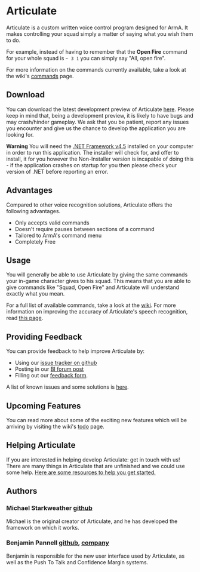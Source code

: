 # Articulate
Articulate is a custom written voice control program designed for ArmA. It makes controlling your squad simply a matter of saying what you wish them to do.

For example, instead of having to remember that the **Open Fire** command for your whole squad is `~ 3 1` you can simply say "All, open fire".

For more information on the commands currently available, take a look at the wiki's [commands](https://github.com/Mpstark/articulate/wiki/Commands) page.

## Download
You can download the latest development preview of Articulate [here](https://github.com/Mpstark/articulate/wiki/Development-Preview). Please keep in mind that, being a development preview, it is likely to have bugs and may crash/hinder gameplay. We ask that you be patient, report any issues you encounter and give us the chance to develop the application you are looking for.

**Warning** You will need the [.NET Framework v4.5](http://www.microsoft.com/en-za/download/details.aspx?id=30653) installed on your computer in order to run this application. The installer will check for, and offer to install, it for you however the Non-Installer version is incapable of doing this - if the application crashes on startup for you then please check your version of .NET before reporting an error.

## Advantages
Compared to other voice recognition solutions, Articulate offers the following advantages.

- Only accepts valid commands
- Doesn't require pauses between sections of a command
- Tailored to ArmA's command menu
- Completely Free

## Usage
You will generally be able to use Articulate by giving the same commands your in-game character gives to his squad. This means that you are able to give commands like "Squad, Open Fire" and Articulate will understand exactly what you mean.

For a full list of available commands, take a look at the [wiki](https://github.com/Mpstark/articulate/wiki/Commands).
For more information on improving the accuracy of Articulate's speech recognition, read [this page](https://github.com/Mpstark/articulate/wiki/Improving-Speech-Recognition).

## Providing Feedback
You can provide feedback to help improve Articulate by:

* Using our [issue tracker on github](https://github.com/Mpstark/articulate/issues/)
* Posting in our [BI forum post](http://forums.bistudio.com/showthread.php?166228-Articulate-Squad-Voice-Command-Utility-for-Arma-3)
* Filling out our [feedback form](https://docs.google.com/forms/d/17Mpe3nCUXEQGAWjrR75tzwZjYNH4jk6Z5DRpzZfmT7Y/viewform).

A list of known issues and some solutions is [here](https://github.com/Mpstark/Articulate/wiki/Known-Issues-and-Solutions).

## Upcoming Features
You can read more about some of the exciting new features which will be arriving by visiting the wiki's [todo](https://github.com/Mpstark/articulate/wiki/Todo) page.

## Helping Articulate
If you are interested in helping develop Articulate: get in touch with us! There are many things in Articulate that are unfinished and we could use some help. [Here are some resources to help you get started.](https://github.com/Mpstark/Articulate/wiki/Team-Resources)

## Authors
### Michael Starkweather [github](https://github.com/Mpstark)
Michael is the original creator of Articulate, and he has developed the framework on which it works.

### Benjamin Pannell [github](https://github.com/SPARTAN563), [company](https://sierrasoftworks.com)
Benjamin is responsible for the new user interface used by Articulate, as well as the Push To Talk and Confidence Margin systems.
